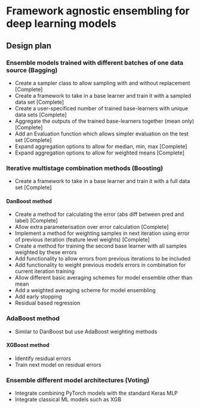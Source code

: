 # Framework agnostic ensembling for deep learning models

## Design plan

### Ensemble models trained with different batches of one data source (Bagging)

- Create a sampler class to allow sampling with and without replacement [Complete]
- Create a framework to take in a base learner and train it with a sampled data set [Complete]
- Create a user-specificed number of trained base-learners with unique data sets [Complete]
- Aggregate the outputs of the trained base-learners together (mean only) [Complete]
- Add an Evaluation function which allows simpler evaluation on the test set [Complete]
- Expand aggregation options to allow for median, min, max [Complete]
- Expand aggregation options to allow for weighted means [Complete]

### Iterative multistage combination methods (Boosting)

- Create a framework to take in a base learner and train it with a full data set [Complete]

#### DanBoost method

- Create a method for calculating the error (abs diff between pred and label) [Complete]
- Allow extra parameterisation over error calculation [Complete]
- Implement a method for weighting samples in next iteration using error of previous iteration (feature level weights) [Complete]
- Create a method for training the second base learner with all samples weighted by these errors
- Add functionality to allow errors from previous iterations to be included
- Add functionality to weight previous models errors in combination for current iteration training
- Allow different basic averaging schemes for model ensemble other than mean
- Add a weighted averaging scheme for model ensembling
- Add early stopping
- Residual based regression


### AdaBoost method

- Similar to DanBoost but use AdaBoost weighting methods

#### XGBoost method

- Identify residual errors
- Train next model on residual errors

### Ensemble different model architectures (Voting)

- Integrate combining PyTorch models with the standard Keras MLP
- Integrate classical ML models such as XGB